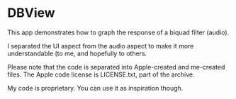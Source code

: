 # DBView

This app demonstrates how to graph the response of a biquad filter (audio).

I separated the UI aspect from the audio aspect to make it more understandable (to me, and hopefully to others.

Please note that the code is separated into Apple-created and me-created files. The Apple code license is LICENSE.txt, part of the archive. 

My code is proprietary. You can use it as inspiration though. 
